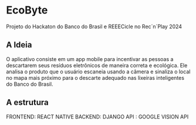 # EcoByte
Projeto do Hackaton do Banco do Brasil e REEECicle no Rec´n´Play 2024 

## A Ideia ##
O aplicativo consiste em um app mobile para incentivar as pessoas a descartarem seus resíduos eletrônicos de maneira correta e ecológica.
Ele analisa o produto que o usuário escaneia usando a câmera e sinaliza o local no mapa mais próximo para o descarte adequado nas lixeiras inteligentes do Banco do Brasil.

## A estrutura ##
FRONTEND: REACT NATIVE
BACKEND:  DJANGO 
API : GOOGLE VISION API



